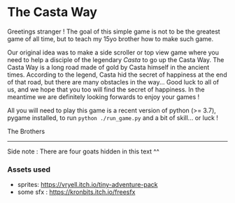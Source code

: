 # The Casta Way

Greetings stranger ! The goal of this simple game is not to be the greatest game of all time, but to teach my 15yo brother how to make such game.

Our original idea was to make a side scroller or top view game where you need to help a disciple of the legendary *Casta* to go up the Casta Way. The Casta Way is a long road made of gold by Casta himself in the ancient times. According to the legend, Casta hid the secret of happiness at the end of that road, but there are many obstacles in the way... Good luck to all of us, and we hope that you too will find the secret of happiness. In the meantime we are definitely looking forwards to enjoy your games !

All you will need to play this game is a recent version of python (>= 3.7), pygame installed, to run `python ./run_game.py` and a bit of skill... or luck !

The Brothers


---
Side note : There are four goats hidden in this text ^^



### Assets used 

- sprites: https://vryell.itch.io/tiny-adventure-pack
- some sfx : https://kronbits.itch.io/freesfx